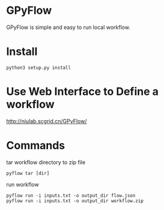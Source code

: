 # GPyFlow
GPyFlow is simple and easy to run local workflow.

# Install
```angular2html
python3 setup.py install
```

# Use Web Interface to Define a workflow
http://niulab.scgrid.cn/GPyFlow/

# Commands
tar workflow directory to zip file
```angular2html
pyflow tar [dir]
```
run workflow
```angular2html
pyflow run -i inputs.txt -o output_dir flow.json
pyflow run -i inputs.txt -o output_dir workflow.zip
```
